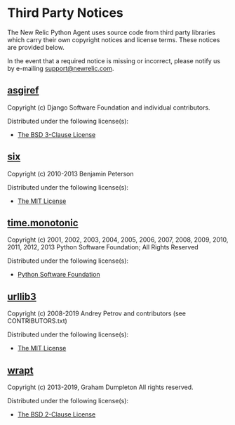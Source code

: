 # Third Party Notices

The New Relic Python Agent uses source code from third party libraries which carry
their own copyright notices and license terms. These notices are provided
below.

In the event that a required notice is missing or incorrect, please notify us
by e-mailing [support@newrelic.com](mailto:support@newrelic.com).


## [asgiref](https://pypi.org/project/asgiref/)

Copyright (c) Django Software Foundation and individual contributors.

Distributed under the following license(s):

  * [The BSD 3-Clause License](https://opensource.org/licenses/BSD-3-Clause)


## [six](https://pypi.org/project/six)

Copyright (c) 2010-2013 Benjamin Peterson

Distributed under the following license(s):

  * [The MIT License](http://opensource.org/licenses/MIT)


## [time.monotonic](newrelic/common/_monotonic.c)

Copyright (c) 2001, 2002, 2003, 2004, 2005, 2006, 2007, 2008, 2009, 2010, 2011, 2012, 2013 Python Software Foundation; All Rights Reserved

Distributed under the following license(s):

  * [Python Software Foundation](https://docs.python.org/3/license.html)


## [urllib3](https://pypi.org/project/urllib3)

Copyright (c) 2008-2019 Andrey Petrov and contributors (see CONTRIBUTORS.txt)

Distributed under the following license(s):

  * [The MIT License](http://opensource.org/licenses/MIT)


## [wrapt](https://pypi.org/project/wrapt)

Copyright (c) 2013-2019, Graham Dumpleton
All rights reserved.

Distributed under the following license(s):

  * [The BSD 2-Clause License](http://opensource.org/licenses/BSD-2-Clause)

